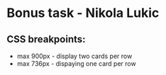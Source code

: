 # Bonus task - Nikola Lukic
## CSS breakpoints:
- max 900px - display two cards per row
- max 736px - dispaying one card per row